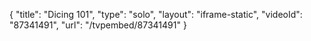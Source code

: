 {
    "title": "Dicing 101",
    "type": "solo",
    "layout": "iframe-static",
    "videoId": "87341491",
    "url": "\/tvpembed\/87341491"
}